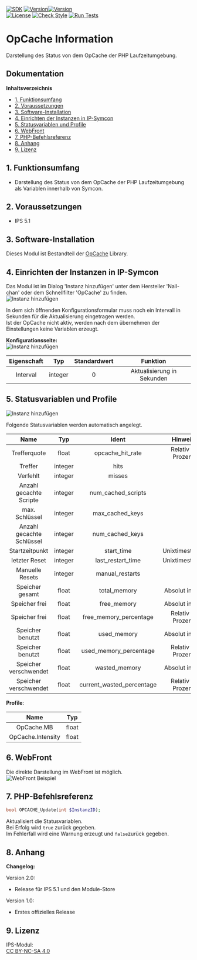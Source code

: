 [![SDK](https://img.shields.io/badge/Symcon-PHPModul-red.svg)](https://www.symcon.de/service/dokumentation/entwicklerbereich/sdk-tools/sdk-php/)
[![Version](https://img.shields.io/badge/Modul%20Version-2.0-blue.svg)]()[![Version](https://img.shields.io/badge/Symcon%20Version-5.1%20%3E-green.svg)](https://www.symcon.de/service/dokumentation/installation/migrationen/v50-v51-q2-2019/)  
[![License](https://img.shields.io/badge/License-CC%20BY--NC--SA%204.0-green.svg)](https://creativecommons.org/licenses/by-nc-sa/4.0/)
[![Check Style](https://github.com/Nall-chan/OpCache/workflows/Check%20Style/badge.svg)](https://github.com/Nall-chan/OpCache/actions) 
[![Run Tests](https://github.com/Nall-chan/OpCache/workflows/Run%20Tests/badge.svg)](https://github.com/Nall-chan/OpCache/actions) 

# OpCache Information  
Darstellung des Status von dem OpCache der PHP Laufzeitumgebung.  

## Dokumentation <!-- omit in toc -->

**Inhaltsverzeichnis**

- [1. Funktionsumfang](#1-funktionsumfang)
- [2. Voraussetzungen](#2-voraussetzungen)
- [3. Software-Installation](#3-software-installation)
- [4. Einrichten der Instanzen in IP-Symcon](#4-einrichten-der-instanzen-in-ip-symcon)
- [5. Statusvariablen und Profile](#5-statusvariablen-und-profile)
- [6. WebFront](#6-webfront)
- [7. PHP-Befehlsreferenz](#7-php-befehlsreferenz)
- [8. Anhang](#8-anhang)
- [9. Lizenz](#9-lizenz)

## 1. Funktionsumfang

 - Darstellung des Status von dem OpCache der PHP Laufzeitumgebung als Variablen innerhalb von Symcon.

## 2. Voraussetzungen

 - IPS 5.1

## 3. Software-Installation

 Dieses Modul ist Bestandteil der [OpCache](../README.md#3-software-installation) Library.  

## 4. Einrichten der Instanzen in IP-Symcon

Das Modul ist im Dialog 'Instanz hinzufügen' unter dem Hersteller 'Nall-chan' oder dem Schnellfilter 'OpCache' zu finden.  
![Instanz hinzufügen](../imgs/addInstance.png)  

In dem sich öffnenden Konfigurationsformular muss noch ein Intervall in Sekunden für die Aktualisierung eingetragen werden.  
Ist der OpCache nicht aktiv, werden nach dem übernehmen der Einstellungen keine Variablen erzeugt.  

**Konfigurationsseite:**  
![Instanz hinzufügen](../imgs/settingInfo.png)  

| Eigenschaft |   Typ   | Standardwert |          Funktion          |
| :---------: | :-----: | :----------: | :------------------------: |
|  Interval   | integer |      0       | Aktualisierung in Sekunden |


## 5. Statusvariablen und Profile

![Instanz hinzufügen](../imgs/logTree.png)  

Folgende Statusvariablen werden automatisch angelegt.  

|           Name            |   Typ   |           Ident           |      Hinweis       |      Profil       |
| :-----------------------: | :-----: | :-----------------------: | :----------------: | :---------------: |
|       Trefferquote        |  float  |     opcache_hit_rate      | Relativ in Prozent | OpCache.Intensity |
|          Treffer          | integer |           hits            |                    |                   |
|         Verfehlt          | integer |          misses           |                    |                   |
|  Anzahl gecachte Scripte  | integer |    num_cached_scripts     |                    |                   |
|      max. Schlüssel       | integer |      max_cached_keys      |                    |                   |
| Anzahl gecachte Schlüssel | integer |      num_cached_keys      |                    |                   |
|      Startzeitpunkt       | integer |        start_time         |   Unixtimestamp    |  ~UnixTimestamp   |
|       letzter Reset       | integer |     last_restart_time     |   Unixtimestamp    |  ~UnixTimestamp   |
|      Manuelle Resets      | integer |      manual_restarts      |                    |                   |
|      Speicher gesamt      |  float  |       total_memory        |   Absolut in MB    |    OpCache.MB     |
|       Speicher frei       |  float  |        free_memory        |   Absolut in MB    |    OpCache.MB     |
|       Speicher frei       |  float  |  free_memory_percentage   | Relativ in Prozent | OpCache.Intensity |
|     Speicher benutzt      |  float  |        used_memory        |   Absolut in MB    |    OpCache.MB     |
|     Speicher benutzt      |  float  |  used_memory_percentage   | Relativ in Prozent | OpCache.Intensity |
|   Speicher verschwendet   |  float  |       wasted_memory       |   Absolut in MB    |    OpCache.MB     |
|   Speicher verschwendet   |  float  | current_wasted_percentage | Relativ in Prozent | OpCache.Intensity |

**Profile**:

|       Name        |  Typ  |
| :---------------: | :---: |
|    OpCache.MB     | float |
| OpCache.Intensity | float |

## 6. WebFront

Die direkte Darstellung im WebFront ist möglich.  
![WebFront Beispiel](../imgs/wfInfo.png)  


## 7. PHP-Befehlsreferenz

```php
bool OPCACHE_Update(int $InstanzID);
```
Aktualisiert die Statusvariablen.  
Bei Erfolg wird `true` zurück gegeben.  
Im Fehlerfall wird eine Warnung erzeugt und `false`zurück gegeben.  


## 8. Anhang

**Changelog:**  

Version 2.0:  
 - Release für IPS 5.1 und den Module-Store   

Version 1.0:  
 - Erstes offizielles Release  

## 9. Lizenz

  IPS-Modul:  
  [CC BY-NC-SA 4.0](https://creativecommons.org/licenses/by-nc-sa/4.0/)  
